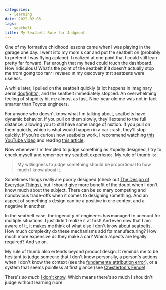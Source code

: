 ```yaml
---
categories:
  - learning
date: 2022-02-06
tags:
  - seatbelt
title: My Seatbelt Rule for Judgment
---
```


One of my formative childhood lessons came when I was playing in the garage one
day. I went into my mom's car and put the seatbelt on (probably to pretend I was
flying a plane). I realized at one point that I could still lean pretty far
forward. Far enough that my head could touch the dashboard. How ridiculous!
What's the point of the seatbelt if it doesn't actually stop me from going too
far? I reveled in my discovery that seatbelts were useless.

A while later, I pulled on the seatbelt quickly (a lot happens in imaginary
aerial [dogfights](https://en.wikipedia.org/wiki/Dogfight)), and the seatbelt
immediately stopped. An overwhelming feeling of stupidity hit me almost as fast.
Nine-year-old me was not in fact smarter than Toyota engineers.

For anyone who doesn't know what I'm talking about, seatbelts have dynamic
behavior. If you pull on them slowly, they'll extend to the full distance,
allowing you to still have some range of motion. If you pull on them quickly,
which is what would happen in a car crash, they'll stop quickly. If you're
curious how seatbelts work, I recommend watching [this YouTube
video](https://www.youtube.com/watch?v=uRaU1HMJyCo) and reading [this
article](https://howcarpartswork.blogspot.com/2016/05/seat-belt-working.html).

Now whenever I'm tempted to judge something as stupidly designed, I try to check
myself and remember my seatbelt experience. My rule of thumb is:

> My willingness to judge something should be proportional to how much I know
> about it.

Sometimes things really are poorly designed (check out [The Design of Everyday
Things](https://www.amazon.com/Design-Everyday-Things-Revised-Expanded/dp/0465050654?&linkCode=ll1&tag=thdalo00-20&linkId=073e8798f7afc5fba508aa95f8813219&language=en_US&ref_=as_li_ss_tl)),
but I should give more benefit of the doubt when I don't know much about the
subject. There can be so many competing and nonobvious trade-offs when it comes
to designing something. And an aspect of something's design can be a positive in
one context and a negative in another.

In the seatbelt case, the ingenuity of engineers has managed to account for
multiple situations. I just didn't realize it at first! And even now that I am
aware of it, it makes me think of what else I don't know about seatbelts. How
much complexity do these mechanisms add for manufacturing? How much more
expensive do they make a car? Which aspects are legally required? And so on.

My rule of thumb also extends beyond product design. It reminds me to be
hesitant to judge someone that I don't know personally, a person's actions when
I don't know the context (see the [fundamental attribution
error](https://en.wikipedia.org/wiki/Fundamental_attribution_error)), or a
system that seems pointless at first glance (see [Chesterton's
Fence](https://fs.blog/chestertons-fence/)).

There's *so much* [I don't
know](https://www.dannyguo.com/blog/what-i-learned-by-relearning-html/). Which
means there's so much I shouldn't judge without learning more.
